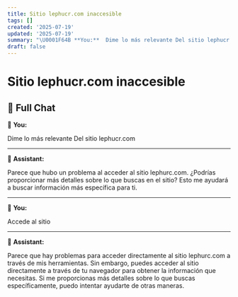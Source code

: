 ```yaml
---
title: Sitio lephucr.com inaccesible
tags: []
created: '2025-07-19'
updated: '2025-07-19'
summary: "\U0001F64B **You:**  Dime lo más relevante Del sitio lephucr.com"
draft: false
---
```


# Sitio lephucr.com inaccesible

## 🧠 Full Chat

🙋 **You:**

Dime lo más relevante Del sitio lephucr.com

---

🤖 **Assistant:**

Parece que hubo un problema al acceder al sitio lephurc.com. ¿Podrías proporcionar más detalles sobre lo que buscas en el sitio? Esto me ayudará a buscar información más específica para ti.

---

🙋 **You:**

Accede al sitio

---

🤖 **Assistant:**

Parece que hay problemas para acceder directamente al sitio lephurc.com a través de mis herramientas. Sin embargo, puedes acceder al sitio directamente a través de tu navegador para obtener la información que necesitas. Si me proporcionas más detalles sobre lo que buscas específicamente, puedo intentar ayudarte de otras maneras.